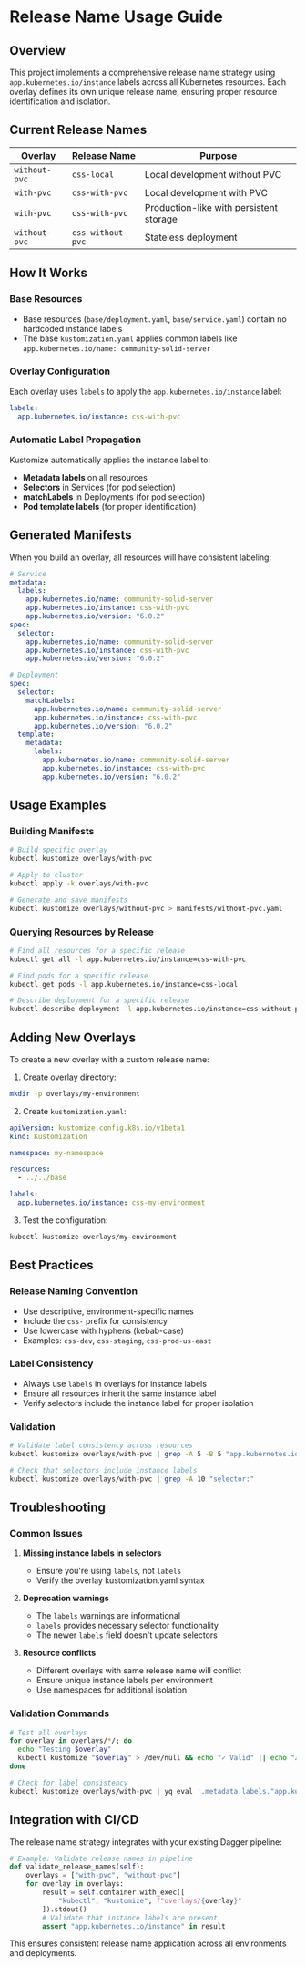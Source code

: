 # Release Name Usage Guide

## Overview

This project implements a comprehensive release name strategy using `app.kubernetes.io/instance` labels across all Kubernetes resources. Each overlay defines its own unique release name, ensuring proper resource identification and isolation.

## Current Release Names

| Overlay       | Release Name      | Purpose                                 |
| ------------- | ----------------- | --------------------------------------- |
| `without-pvc` | `css-local`       | Local development without PVC           |
| `with-pvc`    | `css-with-pvc`    | Local development with PVC              |
| `with-pvc`    | `css-with-pvc`    | Production-like with persistent storage |
| `without-pvc` | `css-without-pvc` | Stateless deployment                    |

## How It Works

### Base Resources

- Base resources (`base/deployment.yaml`, `base/service.yaml`) contain no hardcoded instance labels
- The base `kustomization.yaml` applies common labels like `app.kubernetes.io/name: community-solid-server`

### Overlay Configuration

Each overlay uses `labels` to apply the `app.kubernetes.io/instance` label:

```yaml
labels:
  app.kubernetes.io/instance: css-with-pvc
```

### Automatic Label Propagation

Kustomize automatically applies the instance label to:

- **Metadata labels** on all resources
- **Selectors** in Services (for pod selection)
- **matchLabels** in Deployments (for pod selection)
- **Pod template labels** (for proper identification)

## Generated Manifests

When you build an overlay, all resources will have consistent labeling:

```yaml
# Service
metadata:
  labels:
    app.kubernetes.io/name: community-solid-server
    app.kubernetes.io/instance: css-with-pvc
    app.kubernetes.io/version: "6.0.2"
spec:
  selector:
    app.kubernetes.io/name: community-solid-server
    app.kubernetes.io/instance: css-with-pvc
    app.kubernetes.io/version: "6.0.2"

# Deployment
spec:
  selector:
    matchLabels:
      app.kubernetes.io/name: community-solid-server
      app.kubernetes.io/instance: css-with-pvc
      app.kubernetes.io/version: "6.0.2"
  template:
    metadata:
      labels:
        app.kubernetes.io/name: community-solid-server
        app.kubernetes.io/instance: css-with-pvc
        app.kubernetes.io/version: "6.0.2"
```

## Usage Examples

### Building Manifests

```bash
# Build specific overlay
kubectl kustomize overlays/with-pvc

# Apply to cluster
kubectl apply -k overlays/with-pvc

# Generate and save manifests
kubectl kustomize overlays/without-pvc > manifests/without-pvc.yaml
```

### Querying Resources by Release

```bash
# Find all resources for a specific release
kubectl get all -l app.kubernetes.io/instance=css-with-pvc

# Find pods for a specific release
kubectl get pods -l app.kubernetes.io/instance=css-local

# Describe deployment for a specific release
kubectl describe deployment -l app.kubernetes.io/instance=css-without-pvc
```

## Adding New Overlays

To create a new overlay with a custom release name:

1. Create overlay directory:

```bash
mkdir -p overlays/my-environment
```

2. Create `kustomization.yaml`:

```yaml
apiVersion: kustomize.config.k8s.io/v1beta1
kind: Kustomization

namespace: my-namespace

resources:
  - ../../base

labels:
  app.kubernetes.io/instance: css-my-environment
```

3. Test the configuration:

```bash
kubectl kustomize overlays/my-environment
```

## Best Practices

### Release Naming Convention

- Use descriptive, environment-specific names
- Include the `css-` prefix for consistency
- Use lowercase with hyphens (kebab-case)
- Examples: `css-dev`, `css-staging`, `css-prod-us-east`

### Label Consistency

- Always use `labels` in overlays for instance labels
- Ensure all resources inherit the same instance label
- Verify selectors include the instance label for proper isolation

### Validation

```bash
# Validate label consistency across resources
kubectl kustomize overlays/with-pvc | grep -A 5 -B 5 "app.kubernetes.io/instance"

# Check that selectors include instance labels
kubectl kustomize overlays/with-pvc | grep -A 10 "selector:"
```

## Troubleshooting

### Common Issues

1. **Missing instance labels in selectors**

   - Ensure you're using `labels`, not `labels`
   - Verify the overlay kustomization.yaml syntax

1. **Deprecation warnings**

   - The `labels` warnings are informational
   - `labels` provides necessary selector functionality
   - The newer `labels` field doesn't update selectors

1. **Resource conflicts**

   - Different overlays with same release name will conflict
   - Ensure unique instance labels per environment
   - Use namespaces for additional isolation

### Validation Commands

```bash
# Test all overlays
for overlay in overlays/*/; do
  echo "Testing $overlay"
  kubectl kustomize "$overlay" > /dev/null && echo "✓ Valid" || echo "✗ Invalid"
done

# Check for label consistency
kubectl kustomize overlays/with-pvc | yq eval '.metadata.labels."app.kubernetes.io/instance"' -
```

## Integration with CI/CD

The release name strategy integrates with your existing Dagger pipeline:

```python
# Example: Validate release names in pipeline
def validate_release_names(self):
    overlays = ["with-pvc", "without-pvc"]
    for overlay in overlays:
        result = self.container.with_exec([
            "kubectl", "kustomize", f"overlays/{overlay}"
        ]).stdout()
        # Validate that instance labels are present
        assert "app.kubernetes.io/instance" in result
```

This ensures consistent release name application across all environments and deployments.
